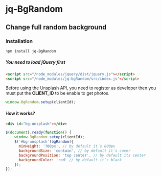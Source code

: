 # jq-BgRandom

## Change full random background

### Installation

```sh
npm install jq-BgRandom
```

##### You need to load jQuery first

```html
<script src="/node_modules/jquery/dist/jquery.js"></script>
<script src="/node_modules/jq-bgRandom/src/index.js"</script>
```

Before using the Unsplash API, you need to register as developer then you must put the **CLIENT_ID** to be enable to get photos.

```js
window.BgRandom.setup(clientId);
```

#### How it works?

```html
<div id="bg-unsplash"></div>
```

```js
$(document).ready(function() {
	window.BgRandom.setup(clientId);
    $('#bg-unsplash')bgRandom({
      minHeight: '700px', // by default it´s 800px
      backgroundSize: 'contain', // by default it´s cover
      backgroundPosition: 'top center', // by default its center
      backgroundColor: 'red' // by default it´s black
    });
});
```
